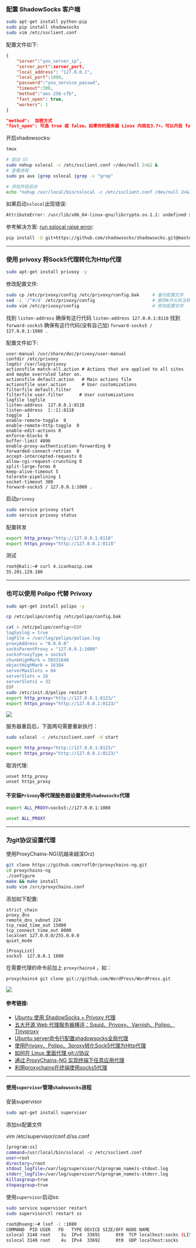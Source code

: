 
### 配置 ShadowSocks 客户端

```bash
sudo apt-get install python-pip
sudo pip install shadowsocks
sudo vim /etc/ssclient.conf
```

配置文件如下:

```json
{
    "server":"you_server_ip",
    "server_port":server_port,
    "local_address": "127.0.0.1",
    "local_port":1080,
    "password":"you_service_passwd",
    "timeout":300,
    "method":"aes-256-cfb",
    "fast_open": true,                  
    "workers": 1
}

"method":  加密方式
"fast_open": 可选 true 或 false。如果你的服务器 Linux 内核在3.7+，可以开启 fast_open 以降低延迟。开启方法： echo 3 > /proc/sys/net/ipv4/tcp_fastopen 开启之后，将 fast_open 的配置设置为 true 即可
```

开启shadowsocks:

```bash
tmux

# 启动 SS
sudo nohup sslocal -c /etc/ssclient.conf >/dev/null 2>&1 &
# 查看进程
sudo ps aux |grep sslocal |grep -v "grep"

# 添加开启启动
echo "nohup /usr/local/bin/sslocal -c /etc/ssclient.conf /dev/null 2>&1 &" >> /etc/rc.local
```

如果启动`sslocal`出现错误:
```bash
AttributeError: /usr/lib/x86_64-linux-gnu/libcrypto.so.1.1: undefined symbol: EVP_CIPHER_CTX_cleanup
```

参考解决方案: [run sslocal raise error](https://github.com/shadowsocks/shadowsocks/issues/646#issuecomment-267977330):
```bash
pip install -U git+https://github.com/shadowsocks/shadowsocks.git@master
```

<hr>

### 使用 privoxy 将Sock5代理转化为Http代理

```bash
sudo apt-get install privoxy -y

```

修改配置文件:

```bash
sudo cp /etc/privoxy/config /etc/privoxy/config.bak     # 备份配置文件
sed -i '/^#/d' /etc/privoxy/config                      # 删除#开头的注释行(太多了,开着累)
sudo vim /etc/privoxy/config                            # 修改配置文件
```

找到 `listen-address` 确保有这行代码 `listen-address 127.0.0.1:8118`
找到 `forward-socks5` 确保有这行代码(没有自己加) `forward-socks5 / 127.0.0.1:1080 .`

配置文件如下:
```
user-manual /usr/share/doc/privoxy/user-manual
confdir /etc/privoxy
logdir /var/log/privoxy
actionsfile match-all.action # Actions that are applied to all sites and maybe overruled later on.
actionsfile default.action   # Main actions file
actionsfile user.action      # User customizations
filterfile default.filter
filterfile user.filter      # User customizations
logfile logfile
listen-address  127.0.0.1:8118
listen-address  [::1]:8118
toggle  1
enable-remote-toggle  0
enable-remote-http-toggle  0
enable-edit-actions 0
enforce-blocks 0
buffer-limit 4096
enable-proxy-authentication-forwarding 0
forwarded-connect-retries  0
accept-intercepted-requests 0
allow-cgi-request-crunching 0
split-large-forms 0
keep-alive-timeout 5
tolerate-pipelining 1
socket-timeout 300
forward-socks5 / 127.0.0.1:1080 .
```

启动`privoxy`

```bash
sudo service privoxy start
sudo service privoxy status
```

配置转发

```bash
export http_proxy="http://127.0.0.1:8118"
export https_proxy="http://127.0.0.1:8118"
```

测试

```bash
root@kali:~# curl 4.icanhazip.com
35.201.129.180
```

<hr>

### 也可以使用 Polipo 代替 Privoxy
```bash
sudo apt-get install polipo -y

cp /etc/polipo/config /etc/polipo/config.bak

cat > /etc/polipo/config<<EOF
logSyslog = true
logFile = /var/log/polipo/polipo.log
proxyAddress = "0.0.0.0"
socksParentProxy = "127.0.0.1:1080"
socksProxyType = socks5
chunkHighMark = 50331648
objectHighMark = 16384
serverMaxSlots = 64
serverSlots = 16
serverSlots1 = 32
EOF
sudo /etc/init.d/polipo restart
export http_proxy="http://127.0.0.1:8123/"
export https_proxy="http://127.0.0.1:8123/"
```
![](images/Privoxy代理1.jpg)

服务器重启后，下面两句需要重新执行：

```bash
sudo sslocal -c /etc/ssclient.conf -d start

export http_proxy="http://127.0.0.1:8123/"
export https_proxy="http://127.0.0.1:8123/"

```

取消代理:

```
unset http_proxy
unset https_proxy
```

#### 不安装`Privoxy`等代理服务器设置使用`shadowsocks`代理
```bash
export ALL_PROXY=socks5://127.0.0.1:1080

unset ALL_PROXY
```

<hr>

### 为git协议设置代理

使用ProxyChains-NG(坑越来越深Orz)
```bash
git clone https://github.com/rofl0r/proxychains-ng.git
cd proxychains-ng
./configure
make && make install
sudo vim /src/proxychains.conf
```

<!-- cp ./src/proxychains.conf //src/proxychains.conf
sed -i -e '/^#/d' -e '/^$/d' /src/proxychains.conf

将`socks4 127.0.0.1 9095`改为`socks5 127.0.0.1 1080` -->

添加如下配置:

```
strict_chain
proxy_dns 
remote_dns_subnet 224
tcp_read_time_out 15000
tcp_connect_time_out 8000
localnet 127.0.0.0/255.0.0.0
quiet_mode

[ProxyList]
socks5  127.0.0.1 1080
```

在需要代理的命令前加上 `proxychains4` ，如：
```
proxychains4 git clone git://github.com/WordPress/WordPress.git
```


![](images/proxychains使用1.jpg)



#### 参考链接:

- [Ubuntu 使用 ShadowSocks + Privoxy 代理](http://blog.forecho.com/ubuntu-use-shadowsocks-and-privoxy.html)
- [五大开源 Web 代理服务器横评：Squid、Privoxy、Varnish、Polipo、Tinyproxy](https://linux.cn/article-7119-1.html)
- [Ubuntu server命令行配置shadowsocks全局代理](https://jingsam.github.io/2016/05/08/setup-shadowsocks-http-proxy-on-ubuntu-server.html)
- [使用Privoxy、Polipo、3proxy转化Sock5代理为Http代理](https://www.igfw.net/archives/947)
- [如何在 Linux 里面代理 git://协议](https://www.v2ex.com/t/332816)
- [通过 ProxyChains-NG 实现终端下任意应用代理](https://www.hi-linux.com/posts/48321.html)
- [利用proxychains在终端使用socks5代理](https://blog.fazero.me/2015/08/31/%E5%88%A9%E7%94%A8proxychains%E5%9C%A8%E7%BB%88%E7%AB%AF%E4%BD%BF%E7%94%A8socks5%E4%BB%A3%E7%90%86/)

<hr>

#### 使用`supervisor`管理`shadowsocks`进程

安装supervisor
```bash
sudo apt-get install supervisor
```

添加ss配置文件

vim /etc/supervisor/conf.d/ss.conf
```bash
[program:ss]
command=/usr/local/bin/sslocal -c /etc/ssclient.conf
user=root
directory=/root
stdout_logfile=/var/log/supervisor/%(program_name)s-stdout.log
stderr_logfile=/var/log/supervisor/%(program_name)s-stderr.log
killasgroup=true
stopasgroup=true
```

使用`supervisor`启动ss:
```bash
sudo service supervisor restart
sudo supervisorctl restart ss

root@huang:~# lsof -i :1080
COMMAND  PID USER   FD   TYPE DEVICE SIZE/OFF NODE NAME
sslocal 3148 root    3u  IPv4  33691      0t0  TCP localhost:socks (LISTEN)
sslocal 3148 root    4u  IPv4  33692      0t0  UDP localhost:socks 
```

<!-- #### 使用`supervisor`管理`shadowsocks`与`privoxy`进程(好像不完美,待更改)

```bash
sudo apt-get install supervisor
sudo update-rc.d supervisor defaults
```

vim /etc/supervisor/conf.d/ss.conf
```
[program:ss]
command=/usr/local/bin/sslocal -c /etc/ssclient.conf
user=root
directory=/root
stdout_logfile=/var/log/supervisor/%(program_name)s-stdout.log
stderr_logfile=/var/log/supervisor/%(program_name)s-stderr.log
killasgroup=true
stopasgroup=true
```

vim /etc/supervisor/conf.d/privoxy.conf
```
[program:privoxy]
command= /usr/sbin/privoxy --pidfile /var/run/privoxy.pid --user privoxy /etc/privoxy/config
user=root
directory=/root
environment=http_proxy=http://127.0.0.1:8118,https_proxy=http://127.0.0.1:8118
stdout_logfile=/var/log/supervisor/%(program_name)s-stdout.log
stderr_logfile=/var/log/supervisor/%(program_name)s-stderr.log
killasgroup=true
stopasgroup=true
```

vim /etc/supervisor/conf.d/proxy.conf
```
[group:proxy]
programs=ss,privoxy
``` -->
